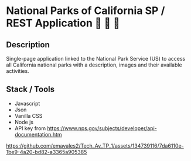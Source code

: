 # National Parks of California SP / REST Application :evergreen_tree:  :deciduous_tree: :mushroom:

## Description
Single-page application linked to the National Park Service (US) to access all California national parks with a description, images and their available activities.


## Stack / Tools
* Javascript
* Json
* Vanilla CSS
* Node js
* API key from https://www.nps.gov/subjects/developer/api-documentation.htm


https://github.com/emavales2/Tech_Av_TP_1/assets/134739116/7da6110e-1be9-4a20-bd82-a3365a905385

